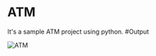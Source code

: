 # ATM
It's  a  sample ATM project using python.
#Output


![ATM](https://github.com/gokulsona/ATM/assets/142295118/f1b252c7-3414-44bf-930a-c31789f051b2)
